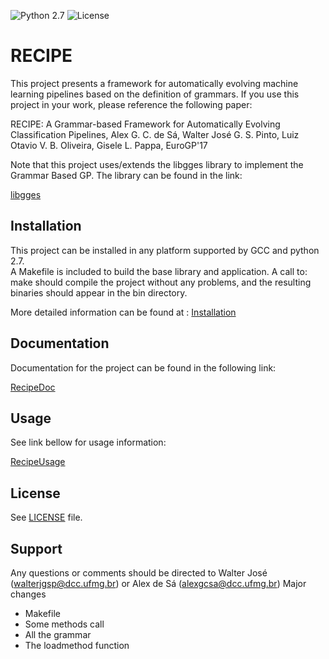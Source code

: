 ![Python 2.7](https://img.shields.io/badge/python-2.7-blue.svg) 
![License](https://img.shields.io/badge/license-GPLv3-blue.svg) 
 
RECIPE 
======================================================================== 
 
This project presents a framework for automatically evolving machine learning pipelines based on the definition of grammars. 
If you use this project in your work, please reference the following paper: 
 
RECIPE: A Grammar-based Framework for Automatically Evolving Classification Pipelines, Alex G. C. de Sá, Walter José G. S. Pinto, Luiz Otavio V. B. Oliveira,  Gisele L. Pappa, EuroGP'17  
 
Note that this project uses/extends the libgges library to implement the Grammar Based GP. The library can be found in the link: 
 
[libgges](https://github.com/grantdick/libgges) 
 
Installation 
------------ 
 
This project can be installed in any platform supported by GCC and python 2.7.  
A Makefile is included to build the base library and application. A call to: 
  make 
should compile the project without any problems, and the resulting binaries should appear in the bin directory. 
 
More detailed information can be found at : [Installation](https://laic-ufmg.github.io/Recipe/docs/installation/) 
 
Documentation 
------------- 
 
Documentation for the project can be found in the following link: 
 
[RecipeDoc](https://laic-ufmg.github.io/Recipe/docs/) 

Usage
-----

See link bellow for usage information:

[RecipeUsage](https://laic-ufmg.github.io/Recipe/docs/usage/)
 
License 
------- 
 
See [LICENSE](LICENSE) file. 
 
Support 
------- 
 
Any questions or comments should be directed to Walter José 
(walterjgsp@dcc.ufmg.br) or Alex de Sá (alexgcsa@dcc.ufmg.br) 
Major changes

* Makefile
* Some methods call
* All the grammar
* The loadmethod function
